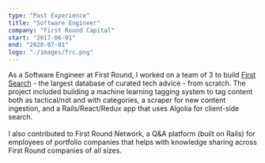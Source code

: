 ```yaml
---
type: "Past Experience"
title: "Software Engineer"
company: "First Round Capital"
start: "2017-06-01"
end: "2020-07-01"
logo: "./images/frc.png"
---
```


As a Software Engineer at First Round, I worked on a team of 3 to build <a href="http://search.firstround.com" target="_blank">First Search</a> - the largest database of curated tech advice - from scratch. The project included building a machine learning tagging system to tag content both as tactical/not and with categories, a scraper for new content ingestion, and a Rails/React/Redux app that uses Algolia for client-side search.
<br><br>
I also contributed to First Round Network, a Q&A platform (built on Rails) for employees of portfolio companies that helps with knowledge sharing across First Round companies of all sizes.
